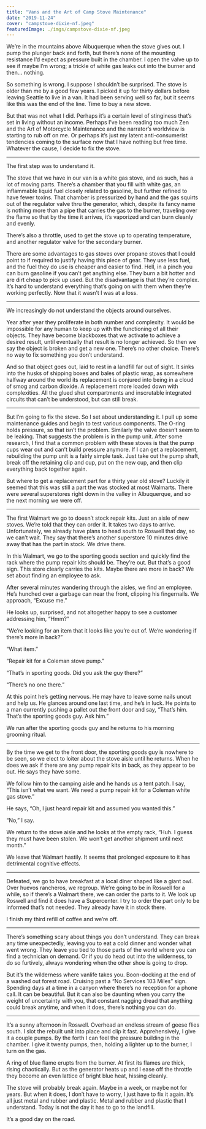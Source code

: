 ```yaml
---
title: "Vans and the Art of Camp Stove Maintenance"
date: "2019-11-24"
cover: "campstove-dixie-nf.jpeg"
featuredImage: ./imgs/campstove-dixie-nf.jpeg
---
```


We’re in the mountains above Albuquerque when the stove gives out. I pump the plunger back and forth, but there’s none of the mounting resistance I’d expect as pressure built in the chamber. I open the valve up to see if maybe I’m wrong; a trickle of white gas leaks out into the burner and then… nothing.

So something is wrong. I suppose I shouldn’t be surprised. The stove is older than me by a good few years. I picked it up for thirty dollars before leaving Seattle to live in a van. It had been serving well so far, but it seems like this was the end of the line. Time to buy a new stove.

But that was not what I did. Perhaps it’s a certain level of stinginess that’s set in living without an income. Perhaps I’ve been reading too much Zen and the Art of Motorcycle Maintenance and the narrator’s worldview is starting to rub off on me. Or perhaps it’s just my latent anti-consumerist tendencies coming to the surface now that I have nothing but free time. Whatever the cause, I decide to fix the stove.

---

The first step was to understand it.

The stove that we have in our van is a white gas stove, and as such, has a lot of moving parts. There’s a chamber that you fill with white gas, an inflammable liquid fuel closely related to gasoline, but further refined to have fewer toxins. That chamber is pressurized by hand and the gas squirts out of the regulator valve thru the generator, which, despite its fancy name is nothing more than a pipe that carries the gas to the burner, traveling over the flame so that by the time it arrives, it’s vaporized and can burn cleanly and evenly.

There’s also a throttle, used to get the stove up to operating temperature, and another regulator valve for the secondary burner.

There are some advantages to gas stoves over propane stoves that I could point to if required to justify having this piece of gear. They use less fuel, and the fuel they do use is cheaper and easier to find. Hell, in a pinch you can burn gasoline if you can’t get anything else. They burn a bit hotter and are dirt cheap to pick up used. But the disadvantage is that they’re complex. It’s hard to understand everything that’s going on with them when they’re working perfectly. Now that it wasn’t I was at a loss.

---

We increasingly do not understand the objects around ourselves.

Year after year they proliferate in both number and complexity. It would be impossible for any human to keep up with the functioning of all their objects. They have become blackboxes that we activate to achieve a desired result, until eventually that result is no longer achieved. So then we say the object is broken and get a new one. There’s no other choice. There’s no way to fix something you don’t understand.

And so that object goes out, laid to rest in a landfill far out of sight. It sinks into the husks of shipping boxes and bales of plastic wrap, as somewhere halfway around the world its replacement is conjured into being in a cloud of smog and carbon dioxide. A replacement more loaded down with complexities. All the glued shut compartments and inscrutable integrated circuits that can’t be understood, but can still break.

---

But I’m going to fix the stove. So I set about understanding it. I pull up some maintenance guides and begin to test various components. The O-ring holds pressure, so that isn’t the problem. Similarly the valve doesn’t seem to be leaking. That suggests the problem is in the pump unit. After some research, I find that a common problem with these stoves is that the pump cups wear out and can’t build pressure anymore. If I can get a replacement, rebuilding the pump unit is a fairly simple task. Just take out the pump shaft, break off the retaining clip and cup, put on the new cup, and then clip everything back together again.

But where to get a replacement part for a thirty year old stove? Luckily it seemed that this was still a part the was stocked at most Walmarts. There were several superstores right down in the valley in Albuquerque, and so the next morning we were off.

---

The first Walmart we go to doesn’t stock repair kits. Just an aisle of new stoves. We’re told that they can order it. It takes two days to arrive. Unfortunately, we already have plans to head south to Roswell that day, so we can’t wait. They say that there’s another superstore 10 minutes drive away that has the part in stock. We drive there.

In this Walmart, we go to the sporting goods section and quickly find the rack where the pump repair kits should be. They’re out. But that’s a good sign. This store clearly carries the kits. Maybe there are more in back? We set about finding an employee to ask.

After several minutes wandering through the aisles, we find an employee. He’s hunched over a garbage can near the front, clipping his fingernails. We approach, “Excuse me.”

He looks up, surprised, and not altogether happy to see a customer addressing him, “Hmm?”

“We’re looking for an item that it looks like you’re out of. We’re wondering if there’s more in back?”

“What item.”

“Repair kit for a Coleman stove pump.”

“That’s in sporting goods. Did you ask the guy there?”

“There’s no one there.”

At this point he’s getting nervous. He may have to leave some nails uncut and help us. He glances around one last time, and he’s in luck. He points to a man currently pushing a pallet out the front door and say, “That’s him. That’s the sporting goods guy. Ask him.”

We run after the sporting goods guy and he returns to his morning grooming ritual.

---

By the time we get to the front door, the sporting goods guy is nowhere to be seen, so we elect to loiter about the stove aisle until he returns. When he does we ask if there are any pump repair kits in back, as they appear to be out. He says they have some.

We follow him to the camping aisle and he hands us a tent patch. I say, “This isn’t what we want. We need a pump repair kit for a Coleman white gas stove.”

He says, “Oh, I just heard repair kit and assumed you wanted this.”

“No,” I say.

We return to the stove aisle and he looks at the empty rack, “Huh. I guess they must have been stolen. We won’t get another shipment until next month.”

We leave that Walmart hastily. It seems that prolonged exposure to it has detrimental cognitive effects.

---

Defeated, we go to have breakfast at a local diner shaped like a giant owl. Over huevos rancheros, we regroup. We’re going to be in Roswell for a while, so if there’s a Walmart there, we can order the parts to it. We look up Roswell and find it does have a Supercenter. I try to order the part only to be informed that’s not needed. They already have it in stock there.

I finish my third refill of coffee and we’re off.

---

There’s something scary about things you don’t understand. They can break any time unexpectedly, leaving you to eat a cold dinner and wonder what went wrong.  They leave you tied to those parts of the world where you can find a technician on demand. Or if you do head out into the wilderness, to do so furtively, always wondering when the other shoe is going to drop.

But it’s the wilderness where vanlife takes you. Boon-docking at the end of a washed out forest road. Cruising past a “No Services 103 Miles” sign. Spending days at a time in a canyon where there’s no reception for a phone call. It can be beautiful. But it can also be daunting when you carry the weight of uncertainty with you, that constant nagging dread that anything could break anytime, and when it does, there’s nothing you can do.

---

It’s a sunny afternoon in Roswell. Overhead an endless stream of geese flies south. I slot the rebuilt unit into place and clip it fast. Apprehensively, I give it a couple pumps. By the forth I can feel the pressure building in the chamber. I give it twenty pumps, then, holding a lighter up to the burner, I turn on the gas.

A ring of blue flame erupts from the burner. At first its flames are thick, rising chaotically. But as the generator heats up and I ease off the throttle they become an even lattice of bright blue heat, hissing cleanly.

The stove will probably break again. Maybe in a week, or maybe not for years. But when it does, I don’t have to worry, I just have to fix it again. It’s all just metal and rubber and plastic. Metal and rubber and plastic that I understand. Today is not the day it has to go to the landfill.

It’s a good day on the road.

